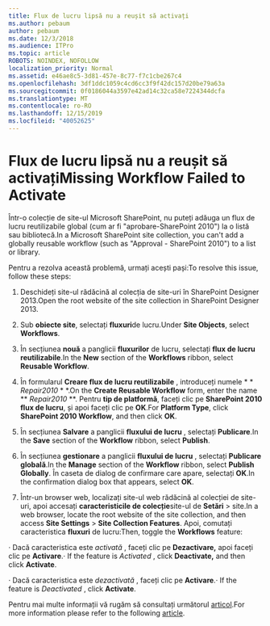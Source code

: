 ```yaml
---
title: Flux de lucru lipsă nu a reușit să activați
ms.author: pebaum
author: pebaum
ms.date: 12/3/2018
ms.audience: ITPro
ms.topic: article
ROBOTS: NOINDEX, NOFOLLOW
localization_priority: Normal
ms.assetid: e46ae8c5-3d81-457e-8c77-f7c1cbe267c4
ms.openlocfilehash: 3df1ddc1059c4cd6cc3f9f42dc157d20be79a63a
ms.sourcegitcommit: 0f0186044a3597e42ad14c32ca58e7224344dcfa
ms.translationtype: MT
ms.contentlocale: ro-RO
ms.lasthandoff: 12/15/2019
ms.locfileid: "40052625"
---
```

# <a name="missing-workflow-failed-to-activate"></a><span data-ttu-id="e05ba-102">Flux de lucru lipsă nu a reușit să activați</span><span class="sxs-lookup"><span data-stu-id="e05ba-102">Missing Workflow Failed to Activate</span></span>

<span data-ttu-id="e05ba-103">Într-o colecție de site-ul Microsoft SharePoint, nu puteți adăuga un flux de lucru reutilizabile global (cum ar fi "aprobare-SharePoint 2010") la o listă sau bibliotecă.</span><span class="sxs-lookup"><span data-stu-id="e05ba-103">In a Microsoft SharePoint site collection, you can't add a globally reusable workflow (such as "Approval - SharePoint 2010") to a list or library.</span></span>
  
<span data-ttu-id="e05ba-104">Pentru a rezolva această problemă, urmați acești pași:</span><span class="sxs-lookup"><span data-stu-id="e05ba-104">To resolve this issue, follow these steps:</span></span> 
  
1. <span data-ttu-id="e05ba-105">Deschideți site-ul rădăcină al colecția de site-uri în SharePoint Designer 2013.</span><span class="sxs-lookup"><span data-stu-id="e05ba-105">Open the root website of the site collection in SharePoint Designer 2013.</span></span>
  
2. <span data-ttu-id="e05ba-106">Sub **obiecte site**, selectați **fluxuri**de lucru.</span><span class="sxs-lookup"><span data-stu-id="e05ba-106">Under **Site Objects**, select **Workflows**.</span></span> 
  
3. <span data-ttu-id="e05ba-107">În secțiunea **nouă** a panglicii **fluxurilor** de lucru, selectați **flux de lucru reutilizabile**.</span><span class="sxs-lookup"><span data-stu-id="e05ba-107">In the **New** section of the **Workflows** ribbon, select **Reusable Workflow**.</span></span> 
  
4. <span data-ttu-id="e05ba-108">În formularul **Creare flux de lucru reutilizabile** , introduceți numele \* \* *Repair2010* \* \*.</span><span class="sxs-lookup"><span data-stu-id="e05ba-108">On the **Create Reusable Workflow** form, enter the name \*\* *Repair2010* \*\*.</span></span> <span data-ttu-id="e05ba-109">Pentru **tip de platformă**, faceți clic pe **SharePoint 2010 flux de lucru**, și apoi faceți clic pe **OK**.</span><span class="sxs-lookup"><span data-stu-id="e05ba-109">For **Platform Type**, click **SharePoint 2010 Workflow**, and then click **OK**.</span></span> 
  
1. <span data-ttu-id="e05ba-110">În secțiunea **Salvare** a panglicii **fluxului de lucru** , selectați **Publicare**.</span><span class="sxs-lookup"><span data-stu-id="e05ba-110">In the **Save** section of the **Workflow** ribbon, select **Publish**.</span></span> 
  
2. <span data-ttu-id="e05ba-111">În secțiunea **gestionare** a panglicii **fluxului de lucru** , selectați **Publicare globală**.</span><span class="sxs-lookup"><span data-stu-id="e05ba-111">In the **Manage** section of the **Workflow** ribbon, select **Publish Globally**.</span></span> <span data-ttu-id="e05ba-112">În caseta de dialog de confirmare care apare, selectați **OK**.</span><span class="sxs-lookup"><span data-stu-id="e05ba-112">In the confirmation dialog box that appears, select **OK**.</span></span> 
  
3. <span data-ttu-id="e05ba-113">Într-un browser web, localizați site-ul web rădăcină al colecției de site-uri, apoi accesați **caracteristicile de colecție**site-ul de **Setări** \> site.</span><span class="sxs-lookup"><span data-stu-id="e05ba-113">In a web browser, locate the root website of the site collection, and then access **Site Settings** \> **Site Collection Features**.</span></span> <span data-ttu-id="e05ba-114">Apoi, comutați caracteristica **fluxuri** de lucru:</span><span class="sxs-lookup"><span data-stu-id="e05ba-114">Then, toggle the **Workflows** feature:</span></span> 
  
<span data-ttu-id="e05ba-115">· Dacă caracteristica este *activată* , faceți clic pe **Dezactivare,** apoi faceți clic pe **Activare**.</span><span class="sxs-lookup"><span data-stu-id="e05ba-115">· If the feature is  *Activated*  , click **Deactivate,** and then click **Activate**.</span></span> 
  
<span data-ttu-id="e05ba-116">· Dacă caracteristica este *dezactivată* , faceți clic pe **Activare**.</span><span class="sxs-lookup"><span data-stu-id="e05ba-116">· If the feature is  *Deactivated*  , click **Activate**.</span></span> 
  
<span data-ttu-id="e05ba-117">Pentru mai multe informații vă rugăm să consultați următorul [articol](https://go.microsoft.com/fwlink/?linkid=2047770&amp;clcid=0x409).</span><span class="sxs-lookup"><span data-stu-id="e05ba-117">For more information please refer to the following [article](https://go.microsoft.com/fwlink/?linkid=2047770&amp;clcid=0x409).</span></span>
  

